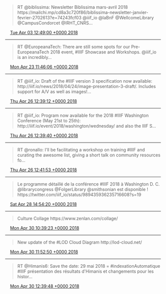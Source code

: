 > RT @biblissima: Newsletter Biblissima mars\-avril 2018 https://mailchi\.mp/cd8a3c720f86/biblissima\-newsletter\-janvier\-fevrier\-2702613?e\=74243fcf03 @iiif\_io @laBnF @WellcomeLibrary @CampusCondorcet @IRHT\_CNRS…

<img src="../../media/tweet.ico" width="12" /> [Tue Apr 03 12:49:00 +0000 2018](https://twitter.com/regisrob/status/981151580929052672)

----

> RT @EuropeanaTech: There are still some spots for our Pre\-EuropeanaTech 2018 event, \#IIIF Showcase and Workshops\. @iiif\_io is an incredibly…

<img src="../../media/tweet.ico" width="12" /> [Mon Apr 23 11:46:06 +0000 2018](https://twitter.com/regisrob/status/988383507230740480)

----

> RT @iiif\_io: Draft of the \#IIIF version 3 specification now available: http://iiif\.io/news/2018/04/24/image\-presentation\-3\-draft/\. Includes support for A/V as well as images\!…

<img src="../../media/tweet.ico" width="12" /> [Thu Apr 26 12:39:12 +0000 2018](https://twitter.com/regisrob/status/989484035427663873)

----

> RT @iiif\_io: Program now available for the 2018 \#IIIF Washington Conference \(May 21st to 25th\): http://iiif\.io/event/2018/washington/wednesday/ and also the IIIF S…

<img src="../../media/tweet.ico" width="12" /> [Thu Apr 26 12:39:40 +0000 2018](https://twitter.com/regisrob/status/989484154453716992)

----

> RT @ronallo: I'll be facilitating a workshop on training \#IIIF and curating the awesome list, giving a short talk on community resources fo…

<img src="../../media/tweet.ico" width="12" /> [Thu Apr 26 12:41:53 +0000 2018](https://twitter.com/regisrob/status/989484709125279744)

----

> Le programme détaillé de la conférence \#IIIF 2018 à Washington D\. C\. @librarycongress @FolgerLibrary @smithsonian est disponible \! https://twitter\.com/iiif\_io/status/989435936235716608?s\=19

<img src="../../media/tweet.ico" width="12" /> [Sat Apr 28 14:54:20 +0000 2018](https://twitter.com/regisrob/status/990242818861010944)

----

> Culture Collage https://www\.zenlan\.com/collage/

<img src="../../media/tweet.ico" width="12" /> [Mon Apr 30 10:39:23 +0000 2018](https://twitter.com/regisrob/status/990903433510170624)

----

> New update of the \#LOD Cloud Diagram http://lod\-cloud\.net/

<img src="../../media/tweet.ico" width="12" /> [Mon Apr 30 11:52:50 +0000 2018](https://twitter.com/regisrob/status/990921918911008769)

----

> RT @Himanis6: Save the date: 29 mai 2018 \= \#indexationAutomatique \#IIIF présentation des résultats d'Himanis et changements pour les histor…

<img src="../../media/tweet.ico" width="12" /> [Mon Apr 30 12:39:48 +0000 2018](https://twitter.com/regisrob/status/990933739952902146)